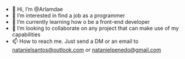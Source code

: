 - 👋 Hi, I’m @Arlamdae
- 👀 I’m interested in find a job as a programmer
- 🌱 I’m currently learning how o be a front-end developer
- 💞️ I’m looking to collaborate on any project that can make use of my capabilities
- 📫 How to reach me. Just send a DM or an email to natanielsantos@outlook.com or natanielpenedo@gmail.com

<!---
Arlamdae/Arlamdae is a ✨ special ✨ repository because its `README.md` (this file) appears on your GitHub profile.
You can click the Preview link to take a look at your changes.
--->
